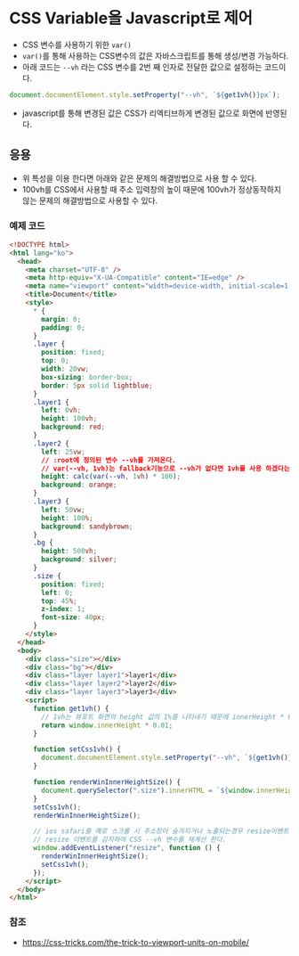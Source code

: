 # CSS Variable을 Javascript로 제어

- CSS 변수를 사용하기 위한 `var()`
- `var()`를 통해 사용하는 CSS변수의 값은 자바스크립트를 통해 생성/변경 가능하다.
- 아래 코드는 `--vh` 라는 CSS 변수를 2번 째 인자로 전달한 값으로 설정하는 코드이다.

```js
document.documentElement.style.setProperty("--vh", `${get1vh()}px`);
```

- javascript를 통해 변경된 값은 CSS가 리엑티브하게 변경된 값으로 화면에 반영된다.

## 응용

- 위 특성을 이용 한다면 아래와 같은 문제의 해결방법으로 사용 할 수 있다.
- 100vh를 CSS에서 사용할 때 주소 입력창의 높이 때문에 100vh가 정상동작하지 않는 문제의 해결방법으로 사용할 수 있다.

### 예제 코드

```html
<!DOCTYPE html>
<html lang="ko">
  <head>
    <meta charset="UTF-8" />
    <meta http-equiv="X-UA-Compatible" content="IE=edge" />
    <meta name="viewport" content="width=device-width, initial-scale=1.0" />
    <title>Document</title>
    <style>
      * {
        margin: 0;
        padding: 0;
      }
      .layer {
        position: fixed;
        top: 0;
        width: 20vw;
        box-sizing: border-box;
        border: 5px solid lightblue;
      }
      .layer1 {
        left: 0vh;
        height: 100vh;
        background: red;
      }
      .layer2 {
        left: 25vw;
        // :root에 정의된 변수 --vh를 가져온다.
        // var(--vh, 1vh)는 fallback기능으로 --vh가 없다면 1vh를 사용 하겠다는 의미
        height: calc(var(--vh, 1vh) * 100);
        background: orange;
      }
      .layer3 {
        left: 50vw;
        height: 100%;
        background: sandybrown;
      }
      .bg {
        height: 500vh;
        background: silver;
      }
      .size {
        position: fixed;
        left: 0;
        top: 45%;
        z-index: 1;
        font-size: 40px;
      }
    </style>
  </head>
  <body>
    <div class="size"></div>
    <div class="bg"></div>
    <div class="layer layer1">layer1</div>
    <div class="layer layer2">layer2</div>
    <div class="layer layer3">layer3</div>
    <script>
      function get1vh() {
        // 1vh는 뷰포트 화면의 height 값의 1%를 나타내기 때문에 innerHeight * 0.01을 통해 1vh값을 계산한다.
        return window.innerHeight * 0.01;
      }

      function setCss1vh() {
        document.documentElement.style.setProperty("--vh", `${get1vh()}px`);
      }

      function renderWinInnerHeightSize() {
        document.querySelector(".size").innerHTML = `${window.innerHeight}px`;
      }
      setCss1vh();
      renderWinInnerHeightSize();

      // ios safari를 예로 스크롤 시 주소창이 숨겨지거나 노출되는경우 resize이벤트가 발생한다.
      // resize 이벤트를 감지하여 CSS --vh 변수를 재계산 한다.
      window.addEventListener("resize", function () {
        renderWinInnerHeightSize();
        setCss1vh();
      });
    </script>
  </body>
</html>
```

### 참조

- https://css-tricks.com/the-trick-to-viewport-units-on-mobile/
